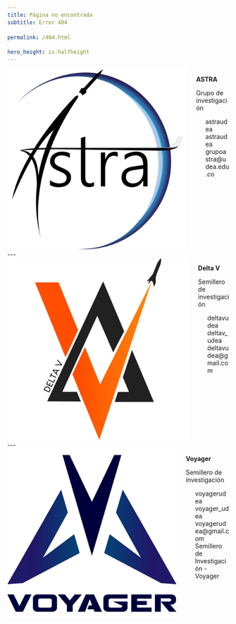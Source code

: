 ```yaml
---
title: Página no encontrada
subtitle: Error 404

permalink: /404.html

hero_height: is-halfheight
---
```

<link href="../assets/css/custom.css" rel="stylesheet" type="text/css">
<style>
    @media (max-width: 767px) {
        img {
            width: 60%;
            margin-bottom: -20px;
        }
    }
</style>


<div class="columns is-multiline is-centered is-vcentered">
  <div class="column is-3 has-text-centered">
    <img src="/icons/astra.png" alt="Logo ASTRA" id="img-contact">
  </div>
  <div class="column is-4">
    <p class="title is-5"><b>ASTRA</b></p>
    <p class="subtitle is-6">Grupo de investigación</p>
    <div class="columns is-vcentered">
      <div class="column is-social has-text-centered">
        <a href="https://www.facebook.com/astraudea/" aria-label="Facebook de ASTRA" target="_blank"><i class="fab fa-facebook fa-3x"></i></a>
      </div>
      <div class="column">astraudea</div>
    </div>
    <div class="columns is-vcentered">
      <div class="column is-social has-text-centered">
        <a href="https://www.instagram.com/astraudea/" aria-label="Instagram de ASTRA" target="_blank"><i class="fab fa-instagram fa-3x"></i></a>
      </div>
      <div class="column">astraudea</div>
    </div>
    <div class="columns is-vcentered">
      <div class="column is-social has-text-centered">
        <a href="mailto:grupoastra@udea.edu.co" aria-label="Correo de ASTRA" target="_blank"><i class="fa fa-envelope fa-3x"></i></a>
      </div>
      <div class="column">grupoastra@udea.edu.co</div>
    </div>
  </div>
</div>
---
<div class="columns is-multiline is-centered is-vcentered">
  <div class="column is-3 has-text-centered">
    <img src="/icons/deltav.png" alt="Logo Delta V" id="img-contact">
  </div>
  <div class="column is-4">
    <p class="title is-5"><b>Delta V</b></p>
    <p class="subtitle is-6">Semillero de investigación</p>
    <div class="columns is-vcentered">
      <div class="column is-social has-text-centered">
        <a href="https://www.facebook.com/deltavudea/" aria-label="Facebook de Delta V" target="_blank"><i class="fab fa-facebook fa-3x"></i></a>
      </div>
      <div class="column">deltavudea</div>
    </div>
    <div class="columns is-vcentered">
      <div class="column is-social has-text-centered">
        <a href="https://www.instagram.com/deltav_udea/" aria-label="Instagram de Delta V" target="_blank"><i class="fab fa-instagram fa-3x"></i></a>
      </div>
      <div class="column">deltav_udea</div>
    </div>
    <div class="columns is-vcentered">
      <div class="column is-social has-text-centered">
        <a href="mailto:deltavudea@gmail.com" aria-label="Correo de Delta V" target="_blank"><i class="fa fa-envelope fa-3x"></i></a>
      </div>
      <div class="column">deltavudea@gmail.com</div>
    </div>
  </div>
</div>
---
<div class="columns is-multiline is-centered is-vcentered">
  <div class="column is-3 has-text-centered">
    <img src="/icons/voyager.png" alt="Logo Voyager" id="img-contact">
  </div>
  <div class="column is-4">
    <p class="title is-5"><b>Voyager</b></p>
    <p class="subtitle is-6">Semillero de investigación</p>
    <div class="columns is-vcentered">
      <div class="column is-social has-text-centered">
        <a href="https://www.facebook.com/voyagerudea/" aria-label="Facebook de Voyager" target="_blank"><i class="fab fa-facebook fa-3x"></i></a>
      </div>
      <div class="column">voyagerudea</div>
    </div>
    <div class="columns is-vcentered">
      <div class="column is-social has-text-centered">
        <a href="https://www.instagram.com/voyager_udea/" aria-label="Instagram de Voyager" target="_blank"><i class="fab fa-instagram fa-3x"></i></a>
      </div>
      <div class="column">voyager_udea</div>
    </div>
    <div class="columns is-vcentered">
      <div class="column is-social has-text-centered">
        <a href="mailto:voyagerudea@gmail.com" aria-label="Correo de Voyager" target="_blank"><i class="fa fa-envelope fa-3x"></i></a>
      </div>
      <div class="column">voyagerudea@gmail.com</div>
    </div>
    <div class="columns is-vcentered">
      <div class="column is-social has-text-centered">
        <a href="https://www.youtube.com/@semillerodeinvestigacionvo6324" aria-label="Canal de Youtube de Voyager" target="_blank"><i class="fab fa-youtube fa-3x"></i></a>
      </div>
      <div class="column">Semillero de Investigación - Voyager</div>
    </div>
  </div>
</div>